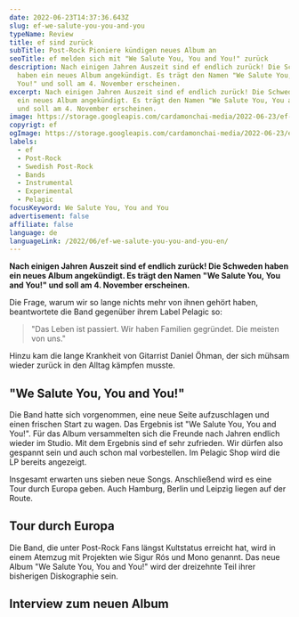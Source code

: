 ```yaml
---
date: 2022-06-23T14:37:36.643Z
slug: ef-we-salute-you-you-and-you
typeName: Review
title: ef sind zurück
subTitle: Post-Rock Pioniere kündigen neues Album an
seoTitle: ef melden sich mit "We Salute You, You and You!" zurück
description: Nach einigen Jahren Auszeit sind ef endlich zurück! Die Schweden
  haben ein neues Album angekündigt. Es trägt den Namen "We Salute You, You and
  You!" und soll am 4. November erscheinen.
excerpt: Nach einigen Jahren Auszeit sind ef endlich zurück! Die Schweden haben
  ein neues Album angekündigt. Es trägt den Namen "We Salute You, You and You!"
  und soll am 4. November erscheinen.
image: https://storage.googleapis.com/cardamonchai-media/2022-06-23/ef-are-back-jpeg-imagine-181828_7f7b77_1024_768/640.webp
copyrigt: ef
ogImage: https://storage.googleapis.com/cardamonchai-media/2022-06-23/ef-are-back-fb-jpeg-imagine-181828_787673_1200_628/640.webp
labels:
  - ef
  - Post-Rock
  - Swedish Post-Rock
  - Bands
  - Instrumental
  - Experimental
  - Pelagic
focusKeyword: We Salute You, You and You
advertisement: false
affiliate: false
language: de
languageLink: /2022/06/ef-we-salute-you-you-and-you-en/
---
```

**Nach einigen Jahren Auszeit sind ef endlich zurück! Die Schweden haben ein neues Album angekündigt. Es trägt den Namen "We Salute You, You and You!" und soll am 4. November erscheinen.**

Die Frage, warum wir so lange nichts mehr von ihnen gehört haben, beantwortete die Band gegenüber ihrem Label Pelagic so:

> "Das Leben ist passiert. Wir haben Familien gegründet. Die meisten von uns."

Hinzu kam die lange Krankheit von Gitarrist Daniel Öhman, der sich mühsam wieder zurück in den Alltag kämpfen musste.

## "We Salute You, You and You!"

Die Band hatte sich vorgenommen, eine neue Seite aufzuschlagen und einen frischen Start zu wagen. Das Ergebnis ist "We Salute You, You and You!". Für das Album versammelten sich die Freunde nach Jahren endlich wieder im Studio. Mit dem Ergebnis sind ef sehr zufrieden. Wir dürfen also gespannt sein und auch schon mal vorbestellen. Im Pelagic Shop wird die LP bereits angezeigt.

Insgesamt erwarten uns sieben neue Songs. Anschließend wird es eine Tour durch Europa geben. Auch Hamburg, Berlin und Leipzig liegen auf der Route.

## Tour durch Europa

Die Band, die unter Post-Rock Fans längst Kultstatus erreicht hat, wird in einem Atemzug mit Projekten wie Sigur Rós und Mono genannt. Das neue Album "We Salute You, You and You!" wird der dreizehnte Teil ihrer bisherigen Diskographie sein.

## Interview zum neuen Album

<YouTube id="uibsgx9NPAI" />

